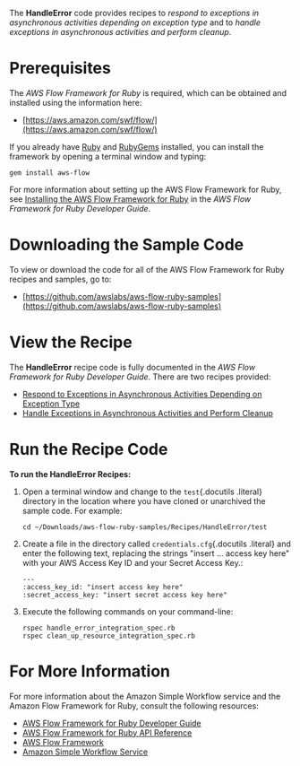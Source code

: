The **HandleError** code provides recipes to *respond to exceptions in
asynchronous activities depending on exception type* and to *handle
exceptions in asynchronous activities and perform cleanup*.

Prerequisites
=============

The *AWS Flow Framework for Ruby* is required, which can be obtained and
installed using the information here:

-   [https://aws.amazon.com/swf/flow/](https://aws.amazon.com/swf/flow/)

If you already have [Ruby](https://www.ruby-lang.org/) and
[RubyGems](http://rubygems.org/) installed, you can install the
framework by opening a terminal window and typing:

~~~~ {.literal-block}
gem install aws-flow
~~~~

For more information about setting up the AWS Flow Framework for Ruby,
see [Installing the AWS Flow Framework for
Ruby](http://docs.aws.amazon.com/amazonswf/latest/awsrbflowguide/installing.html)
in the *AWS Flow Framework for Ruby Developer Guide*.

Downloading the Sample Code
===========================

To view or download the code for all of the AWS Flow Framework for Ruby
recipes and samples, go to:

-   [https://github.com/awslabs/aws-flow-ruby-samples](https://github.com/awslabs/aws-flow-ruby-samples)

View the Recipe
===============

The **HandleError** recipe code is fully documented in the *AWS Flow
Framework for Ruby Developer Guide*. There are two recipes provided:

-   [Respond to Exceptions in Asynchronous Activities Depending on
    Exception
    Type](http://docs.aws.amazon.com/amazonswf/latest/awsrbflowguide/recipes-exceptions-handle-error.html)
-   [Handle Exceptions in Asynchronous Activities and Perform
    Cleanup](http://docs.aws.amazon.com/amazonswf/latest/awsrbflowguide/recipes-exceptions-cleanup.html)

Run the Recipe Code
===================

**To run the HandleError Recipes:**

1.  Open a terminal window and change to the `test`{.docutils .literal}
    directory in the location where you have cloned or unarchived the
    sample code. For example:

    ~~~~ {.literal-block}
    cd ~/Downloads/aws-flow-ruby-samples/Recipes/HandleError/test
    ~~~~

2.  Create a file in the directory called `credentials.cfg`{.docutils
    .literal} and enter the following text, replacing the strings
    "insert ... access key here" with your AWS Access Key ID and your
    Secret Access Key.:

    ~~~~ {.literal-block}
    ---
    :access_key_id: "insert access key here"
    :secret_access_key: "insert secret access key here"
    ~~~~

3.  Execute the following commands on your command-line:

    ~~~~ {.literal-block}
    rspec handle_error_integration_spec.rb
    rspec clean_up_resource_integration_spec.rb
    ~~~~

For More Information
====================

For more information about the Amazon Simple Workflow service and the
Amazon Flow Framework for Ruby, consult the following resources:

-   [AWS Flow Framework for Ruby Developer
    Guide](http://docs.aws.amazon.com/amazonswf/latest/awsrbflowguide/)
-   [AWS Flow Framework for Ruby API
    Reference](https://docs.aws.amazon.com/amazonswf/latest/awsrbflowapi/)
-   [AWS Flow Framework](http://aws.amazon.com/swf/flow/)
-   [Amazon Simple Workflow Service](http://aws.amazon.com/swf/)

